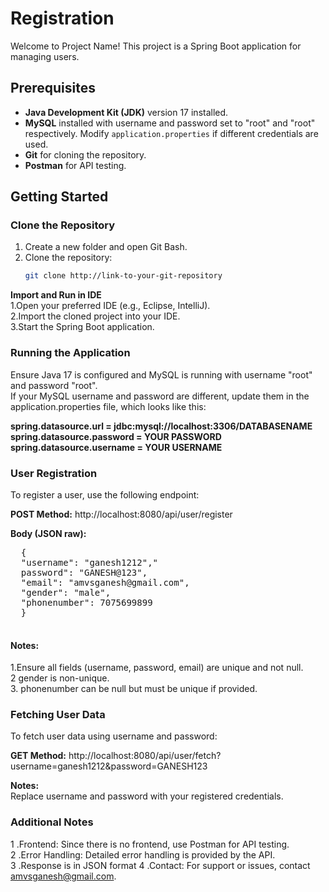 
# Registration

Welcome to Project Name! This project is a Spring Boot application for managing users.

## Prerequisites

- **Java Development Kit (JDK)** version 17 installed.
- **MySQL** installed with username and password set to "root" and "root" respectively. Modify `application.properties` if different credentials are used.
- **Git** for cloning the repository.
- **Postman** for API testing.

## Getting Started

### Clone the Repository

1. Create a new folder and open Git Bash.
2. Clone the repository:
   ```bash
   git clone http://link-to-your-git-repository
**Import and Run in IDE**<br>
1.Open your preferred IDE (e.g., Eclipse, IntelliJ).<br>
2.Import the cloned project into your IDE.<br>
3.Start the Spring Boot application.<br>
### Running the Application
Ensure Java 17 is configured and MySQL is running with username "root" and password "root".<br>
If your MySQL username and password are different, update them in the application.properties file, which looks like this:<br>

**spring.datasource.url = jdbc:mysql://localhost:3306/DATABASENAME** <br>
**spring.datasource.password = YOUR PASSWORD** <br>
**spring.datasource.username = YOUR USERNAME**<br>

### User Registration
To register a user, use the following endpoint:<br>

**POST Method:** http://localhost:8080/api/user/register

**Body (JSON raw):**
 <pre>
  { 
  "username": "ganesh1212","
  password": "GANESH@123",
  "email": "amvsganesh@gmail.com",
  "gender": "male",
  "phonenumber": 7075699899 
  }
 </pre>
 
<h4>Notes:</h4>
 1.Ensure all fields (username, password, email) are unique and not null.<br>
 2 gender is non-unique.<br>
 3. phonenumber can be null but must be unique if provided.<br>
 
### Fetching User Data
To fetch user data using username and password: <br>

**GET Method:** http://localhost:8080/api/user/fetch?username=ganesh1212&password=GANESH123 <br>

**Notes:** <br>
Replace username and password with your registered credentials.<br>
 ### Additional Notes
 1 .Frontend: Since there is no frontend, use Postman for API testing.<br>
 2 .Error Handling: Detailed error handling is provided by the API.<br>
 3 .Response is in JSON format
 4 .Contact: For support or issues, contact amvsganesh@gmail.com.<br>
